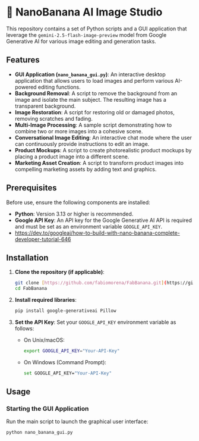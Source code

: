 # 🍌 NanoBanana AI Image Studio

This repository contains a set of Python scripts and a GUI application that leverage the `gemini-2.5-flash-image-preview` model from Google Generative AI for various image editing and generation tasks.

## Features

* **GUI Application (`nano_banana_gui.py`)**: An interactive desktop application that allows users to load images and perform various AI-powered editing functions.
* **Background Removal**: A script to remove the background from an image and isolate the main subject. The resulting image has a transparent background.
* **Image Restoration**: A script for restoring old or damaged photos, removing scratches and fading.
* **Multi-Image Processing**: A sample script demonstrating how to combine two or more images into a cohesive scene.
* **Conversational Image Editing**: An interactive chat mode where the user can continuously provide instructions to edit an image.
* **Product Mockups**: A script to create photorealistic product mockups by placing a product image into a different scene.
* **Marketing Asset Creation**: A script to transform product images into compelling marketing assets by adding text and graphics.

## Prerequisites

Before use, ensure the following components are installed:

* **Python**: Version 3.13 or higher is recommended.
* **Google API Key**: An API key for the Google Generative AI API is required and must be set as an environment variable `GOOGLE_API_KEY`.
* https://dev.to/googleai/how-to-build-with-nano-banana-complete-developer-tutorial-646
## Installation

1.  **Clone the repository (if applicable)**:
    ```bash
    git clone [https://github.com/fabiomorena/FabBanana.git](https://github.com/fabiomorena/FabBanana.git)
    cd FabBanana
    ```

2.  **Install required libraries**:
    ```bash
    pip install google-generativeai Pillow
    ```

3.  **Set the API Key**:
    Set your `GOOGLE_API_KEY` environment variable as follows:
    * On Unix/macOS:
        ```bash
        export GOOGLE_API_KEY="Your-API-Key"
        ```
    * On Windows (Command Prompt):
        ```bash
        set GOOGLE_API_KEY="Your-API-Key"
        ```

## Usage

### Starting the GUI Application

Run the main script to launch the graphical user interface:

```bash
python nano_banana_gui.py
